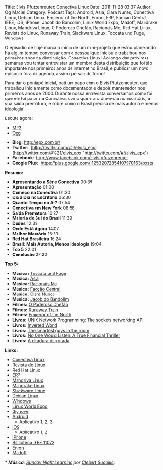 Title: Elvis Pfutzenreuter: Conectiva Linux
Date: 2011-11-28 03:37
Author: Og Maciel
Category: Podcast
Tags: Android, Asia, Clara Nunes, Conectiva Linux, Debian Linux, Emperor of the North, Enron, ERP, Facção Central, IEEE, iOS, iPhone, Jacob do Bandolim, Linux World Expo, Madoff, Mandrake Linux, Mandriva Linux, O Poderoso Chefão, Racionais Mc, Red Hat Linux, Revista do Linux, Runaway Train, Slackware Linux, Toccata und Fuge, Windows


O episódio de hoje marca o início de um mini-projeto que estou
planejando há algum tempo: conversar com o pessoal que iniciou e
trabalhou nos primeiros anos da distribuição  Conectiva Linux! Ao longo
das próximas semanas vou tentar entrevistar um membro desta distribuição
que foi tão importante nos primeiros anos de internet no Brasil, e
publicar um novo episódio fora da agenda, assim que sair do forno!

Para dar o pontapé inicial, bati um papo com o Elvis Pfutzenreuter, que
trabalhou inicialmente como documentador e depois mantenedor nos
primeiros anos de 2000. Durante nossa entrevista conversamos como foi
que ele foi parar na Conectiva, como que era o dia-a-dia no escritório,
a sua saída prematura, e sobre como o Brasil precisa de mais autoria e
menos ideologia!

Escute agora:

* [MP3](http://downloads.ogmaciel.com/castalio-podcast-23.mp3)
* [Ogg](http://downloads.ogmaciel.com/castalio-podcast-23.ogg)

-   **Blog**: <http://epx.com.br/>
-   **Twitter**: 
    [http://twitter.com/\#!/elvis\_epx](http://twitter.com/#%21/elvis_epx "http://twitter.com/#!/elvis_epx")
-   **Facebook**:  <http://www.facebook.com/elvis.pfutzenreuter>
-   **Google Plus**: 
    <https://plus.google.com/112532072854107970163/posts>

**Resumo:**

-   **Apresentando a Série Conectiva** 00:39
-   **Apresentação** 01:00
-   **Começo na Conectiva** 01:30
-   **Dia a Dia no Escritório** 06:30
-   **Quanto Tempo no Ar?** 07:54
-   **Conectiva em New York** 08:58
-   **Saída Prematura** 10:27
-   **Maioria do Sul do Brasil** 11:39
-   **Dudes** 12:39
-   **Onde Está Agora** 14:07
-   **Melhor Memória** 15:33
-   **Red Hat Brasileira** 16:24
-   **Brasil: Mais Autoria, Menos Ideologia** 19:04
-   **Top 5** 22:01
-   **Conclusão** 27:22

**Top 5:**

-   **Música:** [Toccata und
    Fuge](http://www.last.fm/search?q=Toccata+und+Fuge)
-   **Música:** [Asia](http://www.last.fm/search?q=Asia)
-   **Música:** [Racionais Mc](http://www.last.fm/search?q=Racionais+Mc)
-   **Música:** [Facção
    Central](http://www.last.fm/search?q=Facção+Central)
-   **Música:** [Clara Nunes](http://www.last.fm/search?q=Clara+Nunes)
-   **Música:** [Jacob do
    Bandolim](http://www.last.fm/search?q=Jacob+do+Bandolim)
-   **Filmes:** [O Poderoso
    Chefão](http://www.imdb.com/find?s=all&q=O+Poderoso+Chefão)
-   **Filmes:** [Runaway
    Train](http://www.imdb.com/find?s=all&q=Runaway+Train)
-   **Filmes:** [Emperor of the
    North](http://www.imdb.com/find?s=all&q=Emperor+of+the+Noth)
-   **Livros:** [UNIX Network Programming: The sockets networking
    API](http://www.amazon.com/s/ref=nb_sb_noss?url=search-alias%3Dstripbooks&field-keywords=UNIX+Network+Programming:+The+sockets+networking+API)
-   **Livros:** [Inverted
    World](http://www.amazon.com/s/ref=nb_sb_noss?url=search-alias%3Dstripbooks&field-keywords=Inverted+World)
-   **Livros:** [The smartest guys in the
    room](http://www.amazon.com/s/ref=nb_sb_noss?url=search-alias%3Dstripbooks&field-keywords=The+smartest+guys+in+the+room)
-   **Livros:** [No One Would Listen: A True Financial
    Thriller](http://www.amazon.com/s/ref=nb_sb_noss?url=search-alias%3Dstripbooks&field-keywords=No+One+Would+Listen:+A+True+Financial+Thriller)
-   **Livros:** [A ditadura
    derrotada](http://www.amazon.com/s/ref=nb_sb_noss?url=search-alias%3Dstripbooks&field-keywords=A+ditadura+derrotada)

**Links:**

* [Conectiva Linux](https://duckduckgo.com/?q=Conectiva+Linux)
* [Revista do Linux](https://duckduckgo.com/?q=Revista+do+Linux)
* [Red Hat Linux](https://duckduckgo.com/?q=Red+Hat+Linux)
* [ERP](https://duckduckgo.com/?q=ERP)
* [Mandriva Linux](https://duckduckgo.com/?q=Mandriva+Linux)
* [Mandrake Linux](https://duckduckgo.com/?q=Mandrake+Linux)
* [Slackware Linux](https://duckduckgo.com/?q=Slackware+Linux)
* [Debian Linux](https://duckduckgo.com/?q=Debian+Linux)
* [Windows](https://duckduckgo.com/?q=Windows)
* [Linux World Expo](https://duckduckgo.com/?q=Linux+World+Expo)
* [Signove](http://www.signove.com/ "http://www.signove.com/")
* [Android](https://duckduckgo.com/?q=Android)
  * Aplicativo [1](https://market.android.com/details?id=br.com.epx.andro12c&hl=pt_BR "https://market.android.com/details?id=br.com.epx.andro12c&hl=pt_BR"),  [2](https://market.android.com/details?id=br.com.epx.andro12cd&hl=pt_BR "https://market.android.com/details?id=br.com.epx.andro12cd&hl=pt_BR"),    [3](https://market.android.com/details?id=br.com.epx.andro11c&hl=pt_BR "https://market.android.com/details?id=br.com.epx.andro11c&hl=pt_BR")
* [iOS](https://duckduckgo.com/?q=iOS "https://duckduckgo.com/?q=iOS")
  * Aplicativo [1](http://itunes.apple.com/us/app/epx-12c/id463497845?mt=8 "http://itunes.apple.com/us/app/epx-12c/id463497845?mt=8"),  [2](http://itunes.apple.com/br/app/epx-11c/id463632731?mt=8 "http://itunes.apple.com/br/app/epx-11c/id463632731?mt=8")
* [iPhone](https://duckduckgo.com/?q=iPhone)
* [Biblioteca IEEE 11073](http://oss.signove.com/index.php/Antidote:_IEEE_11073-20601_Library "http://oss.signove.com/index.php/Antidote:_IEEE_11073-20601_Library")
* [Enron](https://duckduckgo.com/?q=Enron)
* [Madoff](https://duckduckgo.com/?q=Madoff)

*\* **Música**: [Sunday Night
Learning](http://soundcloud.com/clebertsuconic/sunday-night-lerning "http://soundcloud.com/clebertsuconic/sunday-night-lerning")
por [Clebert
Suconic](http://soundcloud.com/clebertsuconic "http://soundcloud.com/clebertsuconic").*
